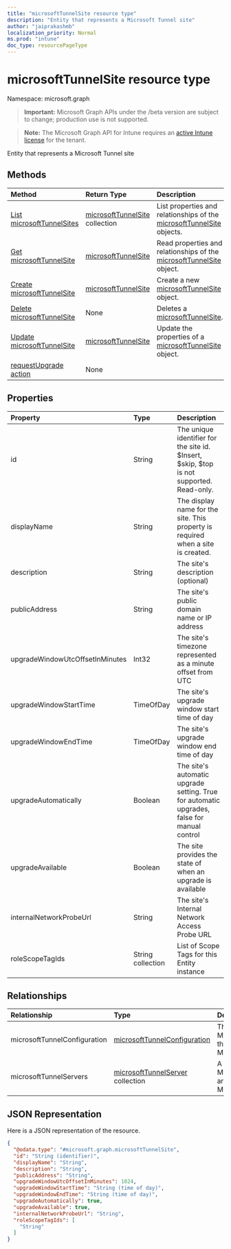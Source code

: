 ```yaml
---
title: "microsoftTunnelSite resource type"
description: "Entity that represents a Microsoft Tunnel site"
author: "jaiprakashmb"
localization_priority: Normal
ms.prod: "intune"
doc_type: resourcePageType
---
```


# microsoftTunnelSite resource type

Namespace: microsoft.graph

> **Important:** Microsoft Graph APIs under the /beta version are subject to change; production use is not supported.

> **Note:** The Microsoft Graph API for Intune requires an [active Intune license](https://go.microsoft.com/fwlink/?linkid=839381) for the tenant.

Entity that represents a Microsoft Tunnel site

## Methods
|Method|Return Type|Description|
|:---|:---|:---|
|[List microsoftTunnelSites](../api/intune-mstunnel-microsofttunnelsite-list.md)|[microsoftTunnelSite](../resources/intune-mstunnel-microsofttunnelsite.md) collection|List properties and relationships of the [microsoftTunnelSite](../resources/intune-mstunnel-microsofttunnelsite.md) objects.|
|[Get microsoftTunnelSite](../api/intune-mstunnel-microsofttunnelsite-get.md)|[microsoftTunnelSite](../resources/intune-mstunnel-microsofttunnelsite.md)|Read properties and relationships of the [microsoftTunnelSite](../resources/intune-mstunnel-microsofttunnelsite.md) object.|
|[Create microsoftTunnelSite](../api/intune-mstunnel-microsofttunnelsite-create.md)|[microsoftTunnelSite](../resources/intune-mstunnel-microsofttunnelsite.md)|Create a new [microsoftTunnelSite](../resources/intune-mstunnel-microsofttunnelsite.md) object.|
|[Delete microsoftTunnelSite](../api/intune-mstunnel-microsofttunnelsite-delete.md)|None|Deletes a [microsoftTunnelSite](../resources/intune-mstunnel-microsofttunnelsite.md).|
|[Update microsoftTunnelSite](../api/intune-mstunnel-microsofttunnelsite-update.md)|[microsoftTunnelSite](../resources/intune-mstunnel-microsofttunnelsite.md)|Update the properties of a [microsoftTunnelSite](../resources/intune-mstunnel-microsofttunnelsite.md) object.|
|[requestUpgrade action](../api/intune-mstunnel-microsofttunnelsite-requestupgrade.md)|None||

## Properties
|Property|Type|Description|
|:---|:---|:---|
|id|String|The unique identifier for the site id. $Insert, $skip, $top is not supported. Read-only.|
|displayName|String|The display name for the site. This property is required when a site is created.|
|description|String|The site's description (optional)|
|publicAddress|String|The site's public domain name or IP address|
|upgradeWindowUtcOffsetInMinutes|Int32|The site's timezone represented as a minute offset from UTC|
|upgradeWindowStartTime|TimeOfDay|The site's upgrade window start time of day|
|upgradeWindowEndTime|TimeOfDay|The site's upgrade window end time of day|
|upgradeAutomatically|Boolean|The site's automatic upgrade setting. True for automatic upgrades, false for manual control|
|upgradeAvailable|Boolean|The site provides the state of when an upgrade is available|
|internalNetworkProbeUrl|String|The site's Internal Network Access Probe URL|
|roleScopeTagIds|String collection|List of Scope Tags for this Entity instance|

## Relationships
|Relationship|Type|Description|
|:---|:---|:---|
|microsoftTunnelConfiguration|[microsoftTunnelConfiguration](../resources/intune-mstunnel-microsofttunnelconfiguration.md)|The MicrosoftTunnelConfiguration that has been applied to this MicrosoftTunnelSite|
|microsoftTunnelServers|[microsoftTunnelServer](../resources/intune-mstunnel-microsofttunnelserver.md) collection|A list of MicrosoftTunnelServers that are registered to this MicrosoftTunnelSite|

## JSON Representation
Here is a JSON representation of the resource.
<!-- {
  "blockType": "resource",
  "keyProperty": "id",
  "@odata.type": "microsoft.graph.microsoftTunnelSite"
}
-->
``` json
{
  "@odata.type": "#microsoft.graph.microsoftTunnelSite",
  "id": "String (identifier)",
  "displayName": "String",
  "description": "String",
  "publicAddress": "String",
  "upgradeWindowUtcOffsetInMinutes": 1024,
  "upgradeWindowStartTime": "String (time of day)",
  "upgradeWindowEndTime": "String (time of day)",
  "upgradeAutomatically": true,
  "upgradeAvailable": true,
  "internalNetworkProbeUrl": "String",
  "roleScopeTagIds": [
    "String"
  ]
}
```

